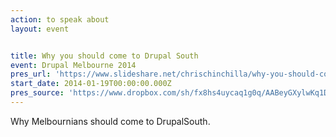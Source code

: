 ```yaml
---
action: to speak about
layout: event


title: Why you should come to Drupal South
event: Drupal Melbourne 2014
pres_url: 'https://www.slideshare.net/chrischinchilla/why-you-should-come-to-drupalsouth?related=1'
start_date: 2014-01-19T00:00:00.000Z
pres_source: 'https://www.dropbox.com/sh/fx8hs4uycaq1g0q/AABeyGXylwKq1DIaV5PrSSF4a?dl=0'
---
```


Why Melbournians should come to DrupalSouth.
